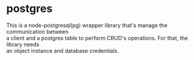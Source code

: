 # postgres
This is a node-postgresql(pg) wrapper library that's manage the communication between  
a client and a postgres table to perform CRUD's operations. For that, the library needs  
an object instance and database credentials.
